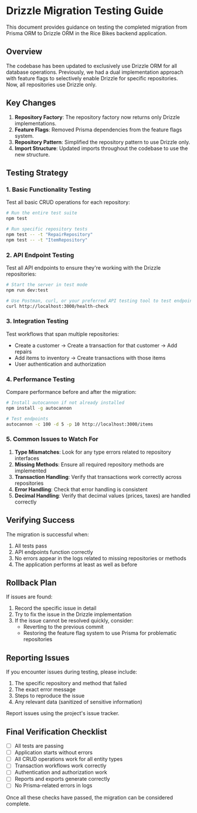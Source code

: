 # Drizzle Migration Testing Guide

This document provides guidance on testing the completed migration from Prisma ORM to Drizzle ORM in the Rice Bikes backend application.

## Overview

The codebase has been updated to exclusively use Drizzle ORM for all database operations. Previously, we had a dual implementation approach with feature flags to selectively enable Drizzle for specific repositories. Now, all repositories use Drizzle only.

## Key Changes

1. **Repository Factory**: The repository factory now returns only Drizzle implementations.
2. **Feature Flags**: Removed Prisma dependencies from the feature flags system.
3. **Repository Pattern**: Simplified the repository pattern to use Drizzle only.
4. **Import Structure**: Updated imports throughout the codebase to use the new structure.

## Testing Strategy

### 1. Basic Functionality Testing

Test all basic CRUD operations for each repository:

```bash
# Run the entire test suite
npm test

# Run specific repository tests
npm test -- -t "RepairRepository"
npm test -- -t "ItemRepository"
```

### 2. API Endpoint Testing

Test all API endpoints to ensure they're working with the Drizzle repositories:

```bash
# Start the server in test mode
npm run dev:test

# Use Postman, curl, or your preferred API testing tool to test endpoints
curl http://localhost:3000/health-check
```

### 3. Integration Testing

Test workflows that span multiple repositories:

- Create a customer → Create a transaction for that customer → Add repairs
- Add items to inventory → Create transactions with those items
- User authentication and authorization

### 4. Performance Testing

Compare performance before and after the migration:

```bash
# Install autocannon if not already installed
npm install -g autocannon

# Test endpoints
autocannon -c 100 -d 5 -p 10 http://localhost:3000/items
```

### 5. Common Issues to Watch For

1. **Type Mismatches**: Look for any type errors related to repository interfaces
2. **Missing Methods**: Ensure all required repository methods are implemented
3. **Transaction Handling**: Verify that transactions work correctly across repositories
4. **Error Handling**: Check that error handling is consistent
5. **Decimal Handling**: Verify that decimal values (prices, taxes) are handled correctly

## Verifying Success

The migration is successful when:

1. All tests pass
2. API endpoints function correctly
3. No errors appear in the logs related to missing repositories or methods
4. The application performs at least as well as before

## Rollback Plan

If issues are found:

1. Record the specific issue in detail
2. Try to fix the issue in the Drizzle implementation
3. If the issue cannot be resolved quickly, consider:
   - Reverting to the previous commit
   - Restoring the feature flag system to use Prisma for problematic repositories

## Reporting Issues

If you encounter issues during testing, please include:

1. The specific repository and method that failed
2. The exact error message
3. Steps to reproduce the issue
4. Any relevant data (sanitized of sensitive information)

Report issues using the project's issue tracker.

## Final Verification Checklist

- [ ] All tests are passing
- [ ] Application starts without errors
- [ ] All CRUD operations work for all entity types
- [ ] Transaction workflows work correctly
- [ ] Authentication and authorization work
- [ ] Reports and exports generate correctly
- [ ] No Prisma-related errors in logs

Once all these checks have passed, the migration can be considered complete.